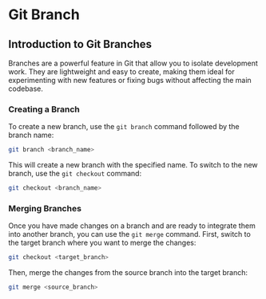 # Git Branch

## Introduction to Git Branches

Branches are a powerful feature in Git that allow you to isolate development work. They are lightweight and easy to create, making them ideal for experimenting with new features or fixing bugs without affecting the main codebase.

### Creating a Branch

To create a new branch, use the `git branch` command followed by the branch name:

```bash
git branch <branch_name>
```

This will create a new branch with the specified name. To switch to the new branch, use the `git checkout` command:

```bash
git checkout <branch_name>
```

### Merging Branches

Once you have made changes on a branch and are ready to integrate them into another branch, you can use the `git merge` command. First, switch to the target branch where you want to merge the changes:

```bash
git checkout <target_branch>
```

Then, merge the changes from the source branch into the target branch:

```bash
git merge <source_branch>
```
